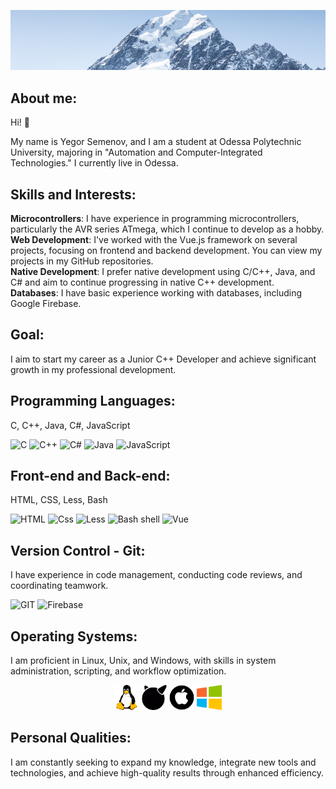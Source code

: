 
[![Header](https://github.com/Egor6052/egor6052/blob/NewSite/assets/2024-08-13_21-33-55.png)](https://github.com/Egor6052?tab=repositories)
## About me:
Hi! 👋

My name is Yegor Semenov, and I am a student at Odessa Polytechnic University, majoring in "Automation and Computer-Integrated Technologies." I currently live in Odessa.
## Skills and Interests:

**Microcontrollers**: I have experience in programming microcontrollers, particularly the AVR series ATmega, which I continue to develop as a hobby.  
**Web Development**: I've worked with the Vue.js framework on several projects, focusing on frontend and backend development. You can view my projects in my GitHub repositories.  
**Native Development**: I prefer native development using C/C++, Java, and C# and aim to continue progressing in native C++ development.  
**Databases**: I have basic experience working with databases, including Google Firebase.

## Goal:

I aim to start my career as a Junior C++ Developer and achieve significant growth in my professional development.

## Programming Languages:
C, C++, Java, C#, JavaScript

![C](https://img.shields.io/badge/C-3498db?style=for-the-badge&logo=C) ![C++](https://img.shields.io/badge/C++-2980b9?style=for-the-badge&logo=C%2b%2b) ![C#](https://img.shields.io/badge/CSharp-9b59b6?style=for-the-badge&logo=CSharp&logoColor=white)  ![Java](https://img.shields.io/badge/Java-e74c3c?style=for-the-badge&logo=Java)  ![JavaScript](https://img.shields.io/badge/JavaScript-d35400?style=for-the-badge&logo=JavaScript&logoColor=f1c40f) 

##  Front-end and Back-end: 
HTML, CSS, Less, Bash

![HTML](https://img.shields.io/badge/HTML-48dbfb?style=for-the-badge&logo=HTML&logoColor=f1c40f)  ![Css](https://img.shields.io/badge/CSS-2e86de?style=for-the-badge&logo=CSS&logoColor=f1c40f)  ![Less](https://img.shields.io/badge/Less-2e86de?style=for-the-badge&logo=Less&logoColor=c8d6e5)  ![Bash shell](https://img.shields.io/badge/Bush_shell-2ed573?style=for-the-badge&logo=sh&logoColor=c8d6e5)  ![Vue](https://img.shields.io/badge/Vue-1dd1a1?style=for-the-badge&logo=Vue&logoColor=3498db)



## Version Control - Git:
I have experience in code management, conducting code reviews, and coordinating teamwork.

![GIT](https://img.shields.io/badge/Git-e55039?style=for-the-badge&logo=Git&logoColor=ffffff) ![Firebase](https://img.shields.io/badge/Firebase-FFCA28?style=for-the-badge&logo=Firebase&logoColor=ffffff)

## Operating Systems:
I am proficient in Linux, Unix, and Windows, with skills in system administration, scripting, and workflow optimization.

<div align="center">
  <img src="https://github.com/Egor6052/egor6052/blob/NewSite/assets/free-icon-linux-6124995.png" alt="Linux" width="40"/> 
  <img src="https://github.com/Egor6052/egor6052/blob/NewSite/assets/1494.png" alt="Unix" width="40"/> 
  <img src="https://github.com/Egor6052/egor6052/blob/NewSite/assets/2175370.png" alt="Mac" width="40"/> 
  <img src="https://github.com/Egor6052/egor6052/blob/NewSite/assets/free-icon-windows-220215.png" alt="Windows" width="40"/>
</div>


## Personal Qualities:

I am constantly seeking to expand my knowledge, integrate new tools and technologies, and achieve high-quality results through enhanced efficiency.


<!--

**Egor6052/egor6052** is a ✨ _special_ ✨ repository because its `README.md` (this file) appears on your GitHub profile.

Here are some ideas to get you started:

- 🔭 I’m currently working on ...
- 🌱 I’m currently learning ...
- 👯 I’m looking to collaborate on ...
- 🤔 I’m looking for help with ...
- 💬 Ask me about ...
- 📫 How to reach me: ...
- 😄 Pronouns: ...
- ⚡ Fun fact: ...
 -->

